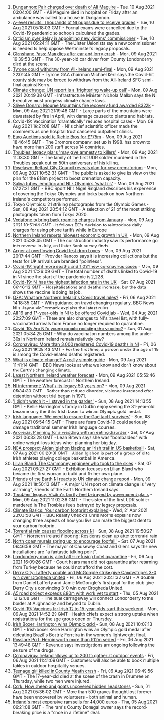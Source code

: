 1. [Dungannon: Pair charged over death of Ali Maguire](https://www.bbc.co.uk/news/uk-northern-ireland-58154764) - Tue, 10 Aug 2021 03:04:00 GMT - Ali Maguire died in hospital on Friday after an ambulance was called to a house in Dungannon.
2. [A-level results: Thousands of NI pupils due to receive grades](https://www.bbc.co.uk/news/uk-northern-ireland-58152067) - Tue, 10 Aug 2021 05:18:03 GMT - Formal exams were cancelled due to the Covid-19 pandemic so schools calculated the grades.
3. [Criticism over delay in appointing new victims' commissioner](https://www.bbc.co.uk/news/uk-northern-ireland-58151225) - Tue, 10 Aug 2021 05:24:11 GMT - The Ulster Unionists say a new commissioner is needed to help oppose Westminster's legacy proposals.
4. [Glenshane Pass: Man dies after car and lorry crash](https://www.bbc.co.uk/news/uk-northern-ireland-58143530) - Mon, 09 Aug 2021 19:39:53 GMT - The 30-year-old car driver from County Londonderry died at the scene.
5. [Tyrone could withdraw from All-Ireland semi-final](https://www.bbc.co.uk/sport/gaelic-games/58153689) - Mon, 09 Aug 2021 22:01:45 GMT - Tyrone GAA chairman Michael Kerr says the Covid-hit county side may be forced to withdraw from the All-Ireland SFC semi-final against Kerry.
6. [Climate change: UN report is a 'frightening wake-up call'](https://www.bbc.co.uk/news/uk-northern-ireland-58143040) - Mon, 09 Aug 2021 20:49:38 GMT - Infrastructure Minister Nichola Mallon says the NI Executive must progress climate change laws.
7. [Slieve Donard: Mourne Mountains fire recovery fund awarded £322k](https://www.bbc.co.uk/news/uk-northern-ireland-58152836) - Mon, 09 Aug 2021 21:19:48 GMT - Large parts of the mountains were devastated by fire in April, with damage caused to plants and habitats.
8. [Covid-19: Vaccination 'dramatically' reduces hospital cases](https://www.bbc.co.uk/news/uk-northern-ireland-58149815) - Mon, 09 Aug 2021 16:21:08 GMT - NI's chief scientific officer made the comments as one hospital trust cancelled outpatient clinics.
9. [Euro Auctions sold to Richie Bros for £775m](https://www.bbc.co.uk/news/uk-northern-ireland-58152835) - Mon, 09 Aug 2021 18:46:45 GMT - The Dromore company, set up in 1998, has grown to have more than 200 staff across 14 countries.
10. [Troubles' legacy plans 'may give amnesty to killers'](https://www.bbc.co.uk/news/uk-northern-ireland-58115548) - Mon, 09 Aug 2021 11:03:30 GMT - The family of the first UDR soldier murdered in the Troubles speak out on 50th anniversary of his killing.
11. [Roselawn: Belfast City Council reveals plan for new crematorium](https://www.bbc.co.uk/news/uk-northern-ireland-58143531) - Mon, 09 Aug 2021 10:52:33 GMT - The public is asked to give its view on the plan for the £18m project to boost cremation capacity.
12. [Saliva tubes, emotion and NI's Olympics 'what ifs'](https://www.bbc.co.uk/sport/olympics/58136029) - Mon, 09 Aug 2021 07:27:21 GMT - BBC Sport NI's Nigel Ringland describes his experience of covering the Tokyo Olympics and looks back on how Northern Ireland's competitors performed.
13. [Tokyo Olympics: 21 striking photographs from the Olympic Games](https://www.bbc.co.uk/sport/olympics/58088628) - Sun, 08 Aug 2021 20:54:12 GMT - A selection of 21 of the most striking photographs taken from Tokyo 2020.
14. [Vodafone to bring back roaming charges from January](https://www.bbc.co.uk/news/technology-58146039) - Mon, 09 Aug 2021 10:51:04 GMT - It follows EE's decision to reintroduce daily charges for using phone tariffs while in Europe
15. [Northern Ireland reports 'slowest economic growth in UK'](https://www.bbc.co.uk/news/uk-northern-ireland-58115547) - Mon, 09 Aug 2021 05:38:45 GMT - The construction industry saw its performance go into reverse in July, an Ulster Bank survey finds.
16. [Anger at overflowing Covid test drop boxes](https://www.bbc.co.uk/news/business-58149951) - Mon, 09 Aug 2021 20:17:44 GMT - Provider Randox says it is increasing collections but the tests for UK arrivals are branded "pointless".
17. [Covid-19: Eight more deaths and 1,031 new coronavirus cases](https://www.bbc.co.uk/news/uk-northern-ireland-58149214) - Mon, 09 Aug 2021 17:26:09 GMT - The total number of deaths linked to Covid-19 in NI since the start of the pandemic is 2,228.
18. [Covid-19: NI has the highest infection rate in the UK](https://www.bbc.co.uk/news/world-europe-58124142) - Sat, 07 Aug 2021 06:46:12 GMT - Hospitalisations and deaths increase, but the data shows the vaccine is doing its job.
19. [Q&A: What are Northern Ireland's Covid travel rules?](https://www.bbc.co.uk/news/uk-northern-ireland-56833342) - Fri, 06 Aug 2021 14:18:35 GMT - With guidance on travel changing regularly, BBC News NI's Jayne McCormack explains the latest rules.
20. [All 16 and 17-year-olds in NI to be offered Covid jab](https://www.bbc.co.uk/news/uk-northern-ireland-58090121) - Wed, 04 Aug 2021 22:27:09 GMT - There are also changes to NI's travel list, with fully-vaccinated arrivals from France no longer required to quarantine.
21. [Covid-19: Are NI's young people resisting the vaccine?](https://www.bbc.co.uk/news/uk-northern-ireland-57975927) - Sun, 01 Aug 2021 05:34:25 GMT - Why do vaccination numbers among the under-30s in Northern Ireland remain relatively low?
22. [Coronavirus: More than 3,000 registered Covid-19 deaths in NI](https://www.bbc.co.uk/news/uk-northern-ireland-58112415) - Fri, 06 Aug 2021 19:25:43 GMT - For the first time, a person under the age of 15 is among the Covid-related deaths registered.
23. [What is climate change? A really simple guide](https://www.bbc.co.uk/news/science-environment-24021772) - Mon, 09 Aug 2021 11:41:14 GMT - BBC News looks at what we know and don't know about the Earth's changing climate.
24. [Latest Northern Ireland weather forecast](https://www.bbc.co.uk/news/uk-northern-ireland-26018439) - Mon, 09 Aug 2021 05:56:46 GMT - The weather forecast in Northern Ireland.
25. [NI internment: What's its legacy 50 years on?](https://www.bbc.co.uk/news/uk-northern-ireland-58141089) - Mon, 09 Aug 2021 05:34:39 GMT - Rather than reduce disorder, violence increased after detention without trial began in 1971.
26. ['I didn't watch it - I stayed in the garden'](https://www.bbc.co.uk/sport/olympics/58136028) - Sun, 08 Aug 2021 14:13:55 GMT - Kellie Harrington's family in Dublin enjoy seeing the 31-year-old become only the third Irish boxer to win an Olympic gold medal.
27. [Irish language: 'We need to ensure the Gaeltacht survives'](https://www.bbc.co.uk/news/world-europe-58121407) - Sun, 08 Aug 2021 05:54:15 GMT - There are fears Covid-19 could seriously damage traditional summer Irish language courses.
28. [Anorexia: Planning for a wedding with an eating disorder](https://www.bbc.co.uk/news/uk-northern-ireland-57841203) - Sat, 07 Aug 2021 06:33:28 GMT - Leah Brown says she was "bombarded" with online weight-loss ideas when planning her big day.
29. [NBA prospect Aidan Igiehon blazing an Irish trail in US basketball](https://www.bbc.co.uk/news/world-europe-58017675) - Sat, 07 Aug 2021 06:20:31 GMT - Aidan Igiehon is part of a group of elite Irish athletes playing college basketball in America.
30. [Lilian Bland: The Carnmoney engineer who took to the skies](https://www.bbc.co.uk/news/uk-northern-ireland-58060274) - Sat, 07 Aug 2021 06:27:27 GMT - Exhibition focuses on Lilian Bland who became the first woman to build and fly her own plane.
31. [Friends of the Earth NI reacts to UN climate change report](https://www.bbc.co.uk/news/uk-northern-ireland-58147282) - Mon, 09 Aug 2021 18:50:13 GMT - A major UN report on climate change is "very alarming", Friends of the Earth Northern Ireland says.
32. [Troubles' legacy: Victim's family feel betrayed by government plans](https://www.bbc.co.uk/news/uk-northern-ireland-58147276) - Mon, 09 Aug 2021 11:02:36 GMT - The sister of the first UDR soldier murdered in The Troubles feels betrayed by legacy proposals.
33. [Climate Basics: Your carbon footprint explained](https://www.bbc.co.uk/news/science-environment-56822950) - Wed, 21 Apr 2021 23:03:58 GMT - BBC Reality Check's Chris Morris explains how changing three aspects of how you live can make the biggest dent to your carbon footprint.
34. [Torrential rain causes flooding across NI](https://www.bbc.co.uk/news/uk-northern-ireland-58139998) - Sun, 08 Aug 2021 19:50:27 GMT - Northern Ireland Flooding: Residents clean up after torrential rain
35. [North coast murals spring up 'to encourage footfall'](https://www.bbc.co.uk/news/uk-northern-ireland-58112419) - Sat, 07 Aug 2021 06:46:59 GMT - The mayor of Causeway Coast and Glens says the new installations are "a fantastic talking point".
36. [Londonderry man is jailed after refusing hotel quarantine](https://www.bbc.co.uk/news/uk-northern-ireland-foyle-west-58119663) - Fri, 06 Aug 2021 16:09:26 GMT - Court hears man did not quarantine after returning from Turkey because he could not afford the cost.
37. [Derry City: Lafferty double and McGonigle strike give Candystripes 3-0 win over Drogheda United](https://www.bbc.co.uk/sport/football/58123999) - Fri, 06 Aug 2021 20:41:32 GMT - A double from Daniel Lafferty and Jamie McGonigle's first goal for the club give Derry City a convincing 3-0 win over Drogheda United.
38. [A5 road project exceeds £80m with work yet to start](https://www.bbc.co.uk/news/uk-northern-ireland-58090116) - Thu, 05 Aug 2021 12:12:08 GMT - The dual carriageway will connect Londonderry to the border at Aughnacloy and beyond to Dublin.
39. [Covid-19: Vaccines for Irish 12 to 15-year-olds start this weekend](https://www.bbc.co.uk/news/world-europe-58149217) - Mon, 09 Aug 2021 14:52:29 GMT - Health chiefs expect a strong uptake when registrations for the age group open on Thursday.
40. [Irish Boxer Harrington wins Olympic gold ](https://www.bbc.co.uk/sport/olympics/58130534) - Sun, 08 Aug 2021 10:07:13 GMT - Irish boxer Kellie Harrington wins an Olympic gold medal after defeating Brazil's Beatriz Ferreira in the women's lightweight final.
41. [Rosslare Port: Heroin worth more than €12m seized](https://www.bbc.co.uk/news/world-europe-58113729) - Fri, 06 Aug 2021 13:49:48 GMT - Revenue says investigations are ongoing following the seizure of the drugs.
42. [Coronavirus: Ireland allows up to 200 to gather at outdoor events](https://www.bbc.co.uk/news/world-europe-58116692) - Fri, 06 Aug 2021 11:41:09 GMT - Customers will also be able to book multiple tables in outdoor hospitality venues.
43. [Teenage girl killed in County Meath crash](https://www.bbc.co.uk/news/world-europe-58112411) - Fri, 06 Aug 2021 06:49:56 GMT - The 17-year-old died at the scene of the crash in Drumree on Thursday, while two men were injured.
44. [Cork: How sheep and goats uncovered hidden headstones](https://www.bbc.co.uk/news/world-europe-58026027) - Sun, 01 Aug 2021 05:36:02 GMT - More than 500 graves thought lost forever have been uncovered by volunteers - both animal and human.
45. [Ireland's most expensive ram sells for 44,000 euros](https://www.bbc.co.uk/news/uk-northern-ireland-foyle-west-58098328) - Thu, 05 Aug 2021 09:21:08 GMT - The ram's County Donegal owner says the record-breaking price is a "once in a lifetime" deal.
